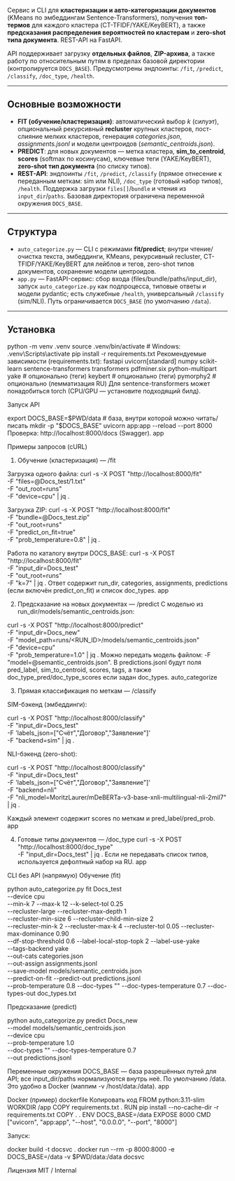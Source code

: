 Сервис и CLI для **кластеризации и авто-категоризации документов** (KMeans по эмбеддингам Sentence-Transformers), 
получения **топ-термов** для каждого кластера (CT-TFIDF/YAKE/KeyBERT), а также **предсказания распределения вероятностей по кластерам** и 
**zero-shot типа документа**. REST-API на FastAPI. 

API поддерживает загрузку **отдельных файлов**, **ZIP-архива**, а также работу по относительным путям в пределах базовой директории 
(контролируется `DOCS_BASE`). Предусмотрены эндпоинты: `/fit`, `/predict`, `/classify`, `/doc_type`, `/health`. 

---

## Основные возможности

- **FIT (обучение/кластеризация)**: автоматический выбор *k* (силуэт), опциональный рекурсивный **recluster** крупных кластеров, 
  пост-слияние мелких кластеров, генерация *categories.json*, *assignments.jsonl* и модели центроидов (*semantic_centroids.json*). 
- **PREDICT**: для новых документов — метка кластера, **sim_to_centroid**, **scores** (softmax по косинусам), ключевые теги (YAKE/KeyBERT), 
  **zero-shot тип документа** (по списку типов). 
- **REST-API**: эндпоинты `/fit`, `/predict`, `/classify` (прямое отнесение к переданным меткам: sim или NLI), `/doc_type` (готовый набор типов), `/health`. 
  Поддержка загрузки `files[]`/`bundle` и чтения из `input_dir`/`paths`. Базовая директория ограничена переменной окружения `DOCS_BASE`. 

---

## Структура

- `auto_categorize.py` — CLI с режимами **fit/predict**; внутри чтение/очистка текста, эмбеддинги, KMeans, рекурсивный recluster, 
  CT-TFIDF/YAKE/KeyBERT для лейблов и тегов, zero-shot типов документов, сохранение модели центроидов. 
- `app.py` — FastAPI-сервис: сбор входа (files/bundle/paths/input_dir), запуск `auto_categorize.py` как подпроцесса, 
  типовые ответы и модели pydantic; есть служебные `/health`, универсальный `/classify` (sim/NLI). Путь ограничивается `DOCS_BASE` (по умолчанию `/data`). 

---

## Установка


python -m venv .venv
source .venv/bin/activate       # Windows: .venv\Scripts\activate
pip install -r requirements.txt
Рекомендуемые зависимости (requirements.txt):
fastapi
uvicorn[standard]
numpy
scikit-learn
sentence-transformers
transformers
pdfminer.six
python-multipart
yake           # опционально (теги)
keybert        # опционально (теги)
pymorphy2      # опционально (лемматизация RU)
Для sentence-transformers может понадобиться torch (CPU/GPU — установите подходящий билд).

Запуск API

export DOCS_BASE=$PWD/data      # база, внутри которой можно читать/писать
mkdir -p "$DOCS_BASE"
uvicorn app:app --reload --port 8000
Проверка: http://localhost:8000/docs (Swagger). app

Примеры запросов (cURL)
1) Обучение (кластеризация) — /fit
   
Загрузка одного файла:
curl -s -X POST "http://localhost:8000/fit" \
  -F "files=@Docs_test/1.txt" \
  -F "out_root=runs" \
  -F "device=cpu" | jq .
  
Загрузка ZIP:
curl -s -X POST "http://localhost:8000/fit" \
  -F "bundle=@Docs_test.zip" \
  -F "out_root=runs" \
  -F "predict_on_fit=true" \
  -F "prob_temperature=0.8" | jq .
  
Работа по каталогу внутри DOCS_BASE:
curl -s -X POST "http://localhost:8000/fit" \
  -F "input_dir=Docs_test" \
  -F "out_root=runs" \
  -F "k=7" | jq .
Ответ содержит run_dir, categories, assignments, predictions (если включён predict_on_fit) и список doc_types. app

2) Предсказание на новых документах — /predict
С моделью из run_dir/models/semantic_centroids.json:

curl -s -X POST "http://localhost:8000/predict" \
  -F "input_dir=Docs_new" \
  -F "model_path=runs/<RUN_ID>/models/semantic_centroids.json" \
  -F "device=cpu" \
  -F "prob_temperature=1.0" | jq .
Можно передать модель файлом: -F "model=@semantic_centroids.json". В predictions.jsonl будут поля pred_label, sim_to_centroid, scores, tags, а также doc_type_pred/doc_type_scores если задан doc_types. auto_categorize

3) Прямая классификация по меткам — /classify
   
SIM-бэкенд (эмбеддинги):

curl -s -X POST "http://localhost:8000/classify" \
  -F "input_dir=Docs_test" \
  -F 'labels_json=["Счёт","Договор","Заявление"]' \
  -F "backend=sim" | jq .
  
NLI-бэкенд (zero-shot):

curl -s -X POST "http://localhost:8000/classify" \
  -F "input_dir=Docs_test" \
  -F 'labels_json=["Счёт","Договор","Заявление"]' \
  -F "backend=nli" \
  -F "nli_model=MoritzLaurer/mDeBERTa-v3-base-xnli-multilingual-nli-2mil7" | jq .
  
Каждый элемент содержит scores по меткам и pred_label/pred_prob. app

4) Готовые типы документов — /doc_type
curl -s -X POST "http://localhost:8000/doc_type" \
  -F "input_dir=Docs_test" | jq .
Если не передавать список типов, используется дефолтный набор на RU. app

CLI без API (напрямую)
Обучение (fit)

python auto_categorize.py fit Docs_test \
  --device cpu \
  --min-k 7 --max-k 12 --k-select-tol 0.25 \
  --recluster-large --recluster-max-depth 1 \
  --recluster-min-size 6 --recluster-child-min-size 2 \
  --recluster-min-k 2 --recluster-max-k 4 --recluster-tol 0.05 --recluster-max-dominance 0.90 \
  --df-stop-threshold 0.6 --label-local-stop-topk 2 --label-use-yake \
  --tags-backend yake \
  --out-cats categories.json \
  --out-assign assignments.jsonl \
  --save-model models/semantic_centroids.json \
  --predict-on-fit --predict-out predictions.jsonl \
  --prob-temperature 0.8 --doc-types "" --doc-types-temperature 0.7 --doc-types-out doc_types.txt
  

Предсказание (predict)

python auto_categorize.py predict Docs_new \
  --model models/semantic_centroids.json \
  --device cpu \
  --prob-temperature 1.0 \
  --doc-types "" --doc-types-temperature 0.7 \
  --out predictions.jsonl


Переменные окружения
DOCS_BASE — база разрешённых путей для API; все input_dir/paths нормализуются внутрь неё. По умолчанию /data.
Это удобно в Docker (маппим -v /host/data:/data). app

Docker (пример)
dockerfile
Копировать код
FROM python:3.11-slim
WORKDIR /app
COPY requirements.txt .
RUN pip install --no-cache-dir -r requirements.txt
COPY . .
ENV DOCS_BASE=/data
EXPOSE 8000
CMD ["uvicorn", "app:app", "--host", "0.0.0.0", "--port", "8000"]

Запуск:

docker build -t docsvc .
docker run --rm -p 8000:8000 -e DOCS_BASE=/data -v $PWD/data:/data docsvc

Лицензия
MIT / Internal 

